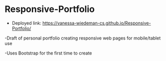 # Responsive-Portfolio

- Deployed link: https://vanessa-wiedeman-cs.github.io/Responsive-Portfolio/

-Draft of personal portfolio creating responsive web pages for mobile/tablet use

-Uses Bootstrap for the first time to create
